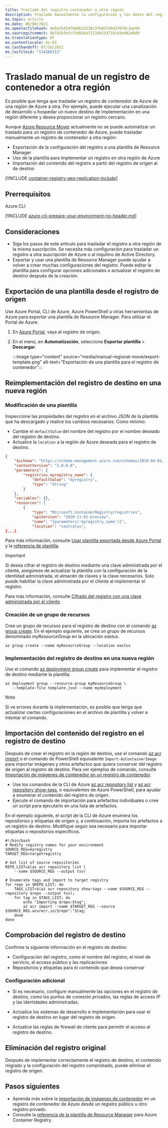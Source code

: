 ```yaml
---
title: Traslado del registro contenedor a otra región
description: Traslade manualmente la configuración y los datos del registro de contenedor de Azure a otra región de Azure.
ms.topic: article
ms.date: 06/08/2021
ms.openlocfilehash: 4e0afb418fbb0b33330c3fb82fd04370f0c3ee99
ms.sourcegitcommit: 8b7d16fefcf3d024a72119b233733cb3e962d6d9
ms.translationtype: HT
ms.contentlocale: es-ES
ms.lasthandoff: 07/16/2021
ms.locfileid: "114286312"
---
```

# <a name="manually-move-a-container-registry-to-another-region"></a>Traslado manual de un registro de contenedor a otra región

Es posible que tenga que trasladar un registro de contenedor de Azure de una región de Azure a otra. Por ejemplo, puede ejecutar una canalización de desarrollo u hospedar un nuevo destino de implementación en una región diferente y desea proporcionar un registro cercano.

Aunque [Azure Resource Mover](../resource-mover/overview.md) actualmente no se puede automatizar un traslado para un registro de contenedor de Azure, puede trasladar manualmente un registro de contenedor a otra región:

* Exportación de la configuración del registro a una plantilla de Resource Manager
* Uso de la plantilla para implementar un registro en otra región de Azure
* Importación del contenido del registro a partir del registro de origen al de destino


[!INCLUDE [container-registry-geo-replication-include](../../includes/container-registry-geo-replication-include.md)]

## <a name="prerequisites"></a>Prerrequisitos

Azure CLI

[!INCLUDE [azure-cli-prepare-your-environment-no-header.md](../../includes/azure-cli-prepare-your-environment-no-header.md)]

## <a name="considerations"></a>Consideraciones

* Siga los pasos de este artículo para trasladar el registro a otra región de la misma suscripción. Se necesita más configuración para trasladar un registro a otra suscripción de Azure o al inquilino de Active Directory. 
* Exportar y usar una plantilla de Resource Manager puede ayudar a volver a crear muchas configuraciones del registro. Puede editar la plantilla para configurar opciones adicionales o actualizar el registro de destino después de la creación.

## <a name="export-template-from-source-registry"></a>Exportación de una plantilla desde el registro de origen 

Use Azure Portal, CLI de Azure, Azure PowerShell u otras herramientas de Azure para exportar una plantilla de Resource Manager. Para utilizar el Portal de Azure:

1. En [Azure Portal](https://portal.azure.com), vaya al registro de origen.
1. En el menú, en **Automatización**, seleccione **Exportar plantilla** > **Descargar**.

    :::image type="content" source="media/manual-regional-move/export-template.png" alt-text="Exportación de una plantilla para el registro de contenedor":::

## <a name="redeploy-target-registry-in-new-region"></a>Reimplementación del registro de destino en una nueva región

### <a name="modify-template"></a>Modificación de una plantilla

Inspeccione las propiedades del registro en el archivo JSON de la plantilla que ha descargado y realice los cambios necesarios. Como mínimo:

* Cambie el `defaultValue` del nombre del registro por el nombre deseado del registro de destino.
* Actualice la `location` a la región de Azure deseada para el registro de destino.

```json
{
    "$schema": "https://schema.management.azure.com/schemas/2019-04-01/deploymentTemplate.json#",
    "contentVersion": "1.0.0.0",
    "parameters": {
        "registries_myregistry_name": {
            "defaultValue": "myregistry",
            "type": "String"
        }
    },
    "variables": {},
    "resources": [
        {
            "type": "Microsoft.ContainerRegistry/registries",
            "apiVersion": "2020-11-01-preview",
            "name": "[parameters('myregistry_name')]",
            "location": "centralus",
[...]
```

Para más información, consulte [Usar plantilla exportada desde Azure Portal](../azure-resource-manager/templates/template-tutorial-export-template.md) y la [referencia de plantilla](/azure/templates/microsoft.containerregistry/registries).

> [!IMPORTANT]
> Si desea cifrar el registro de destino mediante una clave administrada por el cliente, asegúrese de actualizar la plantilla con la configuración de la identidad administrada, el almacén de claves y la clave necesarios. Solo puede habilitar la clave administrada por el cliente al implementar el registro.
> 
> Para más información, consulte [Cifrado del registro con una clave administrada por el cliente](./container-registry-customer-managed-keys.md#enable-customer-managed-key---template).

### <a name="create-resource-group"></a>Creación de un grupo de recursos 

Cree un grupo de recursos para el registro de destino con el comando [az group create](/cli/azure/group#az_group_create). En el ejemplo siguiente, se crea un grupo de recursos denominado *myResourceGroup* en la ubicación *eastus*. 

```azurecli
az group create --name myResourceGroup --location eastus
```

### <a name="deploy-target-registry-in-new-region"></a>Implementación del registro de destino en una nueva región

Use el comando [az deployment group create](/cli/azure/deployment/group#az_deployment_group_create) para implementar el registro de destino mediante la plantilla:

```azurecli
az deployment group --resource-group myResourceGroup \
   --template-file template.json --name mydeployment
```

> [!NOTE]
> Si ve errores durante la implementación, es posible que tenga que actualizar ciertas configuraciones en el archivo de plantilla y volver a intentar el comando.

## <a name="import-registry-content-in-target-registry"></a>Importación del contenido del registro en el registro de destino

Después de crear el registro en la región de destino, use el comando [az acr import](/cli/azure/acr#az_acr_import) o el comando de PowerShell equivalente `Import-AzContainerImage` para importar imágenes y otros artefactos que quiera conservar del registro de origen al registro de destino. Para ver ejemplos de comando, consulte [Importación de imágenes de contenedor en un registro de contenedor](container-registry-import-images.md).

* Use los comandos de la CLI de Azure [az acr repository list](/cli/azure/acr/repository#az_acr_repository_list) y [az acr repository show-tags](/cli/azure/acr/repository#az_acr_repository_show_tags), o equivalentes de Azure PowerShell, para ayudar a enumerar el contenido del registro de origen.
* Ejecute el comando de importación para artefactos individuales o cree un script para ejecutarlo en una lista de artefactos.

En el ejemplo siguiente, el script de la CLI de Azure enumera los repositorios y etiquetas de origen y, a continuación, importa los artefactos a un registro de destino. Modifique según sea necesario para importar etiquetas o repositorios específicos.

```azurecli
#!/bin/bash
# Modify registry names for your environment
SOURCE_REG=myregistry
TARGET_REG=targetregistry

# Get list of source repositories
REPO_LIST=$(az acr repository list \
    --name $SOURCE_REG --output tsv)

# Enumerate tags and import to target registry
for repo in $REPO_LIST; do
    TAGS_LIST=$(az acr repository show-tags --name $SOURCE_REG --repository $repo --output tsv);
    for tag in $TAGS_LIST; do
        echo "Importing $repo:$tag";
        az acr import --name $TARGET_REG --source $SOURCE_REG.azurecr.io/$repo":"$tag;
    done
done
```

## <a name="verify-target-registry"></a>Comprobación del registro de destino

Confirme la siguiente información en el registro de destino:

* Configuración del registro, como el nombre del registro, el nivel de servicio, el acceso público y las replicaciones
* Repositorios y etiquetas para el contenido que desea conservar


### <a name="additional-configuration"></a>Configuración adicional

* Si es necesario, configure manualmente las opciones en el registro de destino, como los puntos de conexión privados, las reglas de acceso IP y las identidades administradas.

* Actualice los sistemas de desarrollo e implementación para usar el registro de destino en lugar del registro de origen.

* Actualice las reglas de firewall de cliente para permitir el acceso al registro de destino.

## <a name="delete-original-registry"></a>Eliminación del registro original

Después de implementar correctamente el registro de destino, el contenido migrado y la configuración del registro comprobado, puede eliminar el registro de origen.

## <a name="next-steps"></a>Pasos siguientes

* Aprenda más sobre la [importación de imágenes de contenedor](container-registry-import-images.md) en un registro de contenedor de Azure desde un registro público u otro registro privado. 
* Consulte la [referencia de la plantilla de Resource Manager](/azure/templates/microsoft.containerregistry/registries) para Azure Container Registry.